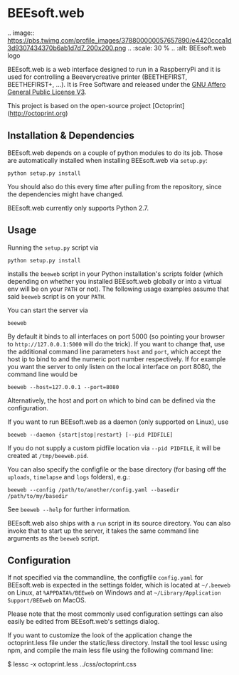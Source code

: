 BEEsoft.web
===========

.. image:: https://pbs.twimg.com/profile_images/378800000057657890/e4420ccca1d3d9307434370b6ab1d7d7_200x200.png
.. :scale: 30 %
.. :alt: BEEsoft.web logo

BEEsoft.web is a web interface designed to run in a RaspberryPi and it is used for controlling a Beeverycreative printer (BEETHEFIRST, BEETHEFIRST+, ...).
It is Free Software and released under the [GNU Affero General Public License V3](http://www.gnu.org/licenses/agpl.html).

This project is based on the open-source project [Octoprint] (http://octoprint.org)


Installation & Dependencies
---------------------------

BEEsoft.web depends on a couple of python modules to do its job. Those are automatically installed when installing
BEEsoft.web via `setup.py`:

    python setup.py install

You should also do this every time after pulling from the repository, since the dependencies might have changed.

BEEsoft.web currently only supports Python 2.7.

Usage
-----

Running the `setup.py` script via

    python setup.py install

installs the `beeweb` script in your Python installation's scripts folder
(which depending on whether you installed BEEsoft.web globally or into a virtual env will be on your `PATH` or not). The
following usage examples assume that said `beeweb` script is on your `PATH`.

You can start the server via

    beeweb

By default it binds to all interfaces on port 5000 (so pointing your browser to `http://127.0.0.1:5000`
will do the trick). If you want to change that, use the additional command line parameters `host` and `port`,
which accept the host ip to bind to and the numeric port number respectively. If for example you want the server
to only listen on the local interface on port 8080, the command line would be

    beeweb --host=127.0.0.1 --port=8080

Alternatively, the host and port on which to bind can be defined via the configuration.

If you want to run BEEsoft.web as a daemon (only supported on Linux), use

    beeweb --daemon {start|stop|restart} [--pid PIDFILE]

If you do not supply a custom pidfile location via `--pid PIDFILE`, it will be created at `/tmp/beeweb.pid`.

You can also specify the configfile or the base directory (for basing off the `uploads`, `timelapse` and `logs` folders),
e.g.:

    beeweb --config /path/to/another/config.yaml --basedir /path/to/my/basedir

See `beeweb --help` for further information.

BEEsoft.web also ships with a `run` script in its source directory. You can also invoke that to start up the server, it
takes the same command line arguments as the `beeweb` script.

Configuration
-------------

If not specified via the commandline, the configfile `config.yaml` for BEEsoft.web is expected in the settings folder,
which is located at `~/.beeweb` on Linux, at `%APPDATA%/BEEweb` on Windows and
at `~/Library/Application Support/BEEweb` on MacOS.

Please note that the most commonly used configuration settings can also easily
be edited from BEEsoft.web's settings dialog.

If you want to customize the look of the application change the octoprint.less file under the static/less directory.
Install the tool lessc using npm, and compile the main less file using the following command line:

$ lessc -x octoprint.less ../css/octoprint.css

